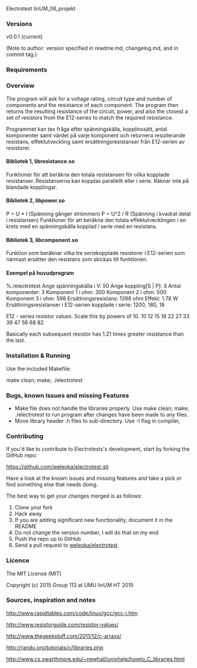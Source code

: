 Electrotest linUM_06_projekt



### Versions
v0.0.1 (current)

(Note to author: version specified in readme.md, changelog.md, and in commit tag.)



### Requirements



### Overview
The program will ask for a voltage rating, circuit type and number of components and the resistance of each component. The program then returns the resulting resistance of the circuit, power, and also the closest a set of resistors from the E12-series to match the required resistance.

Programmet kan tex fråga efter spänningskälla, kopplinssätt, antal
komponenter samt värdet på varje komponent och returnera resulterande resistans, effektutveckling
samt ersättningsresistanser från E12-serien av resistorer.

#### Bibliotek 1, libresistance.so
Funktioner för att beräkna den totala resistansen för olika kopplade resistanser. 
Resistanserna kan kopplas parallellt eller i serie. 
Räknar inte på blandade kopplingar.

#### Bibliotek 2, libpower.so
P = U * I (Spänning gånger strömmen)
P = U^2 / R (Spänning i kvadrat delat i resistansen)
Funktioner för att beräkna den totala effektutvecklingen i en krets med en spänningskälla kopplad i serie med en resistans.

#### Bibliotek 3, libcomponent.so
Funktion som beräknar vilka tre seriekopplade resistorer i E12-serien som närmast ersätter den
resistans som skickas till funktionen.



#### Exempel på huvudprogram

%./electrotest
Ange spänningskälla i V: 50
Ange koppling[S | P]: S
Antal komponenter: 3
Komponent 1 i ohm: 300
Komponent 2 i ohm: 500
Komponent 3 i ohm: 598
Ersättningsresistans: 1398 ohm
Effekt: 1.78 W
Ersättningsresistanser i E12-serien kopplade i serie: 1200, 180, 18

E12 - series resistor values. Scale this by powers of 10.
10 	12 	15 	18 	22 	27
33 	39 	47 	56 	68 	82

Basically each subsequent resistor has 1.21 times greater resistance than the last.



### Installation & Running
Use the included Makefile:

make clean; make; ./electrotest



### Bugs, known Issues and missing Features

* Make file does not handle the libraries properly. Use make clean; make; ./electrotest to run program after changes have been made to any files.
* Move library header .h files to sub-directory. Use -I flag in compiler,



### Contributing

If you'd like to contribute to Electrotests's development, start by forking the GitHub repo:

https://github.com/weleoka/electrotest.git

Have a look at the known issues and missing features and take a pick or find something else that needs doing.

The best way to get your changes merged is as follows:

1. Clone your fork
2. Hack away
3. If you are adding significant new functionality, document it in the README
4. Do not change the version number, I will do that on my end
5. Push the repo up to GitHub
6. Send a pull request to [weleoka/electrotest](https://github.com/weleoka/electrotest)



### Licence
The MIT License (MIT)

Copyright (c) 2015 Group 113 at UMU linUM HT 2015



### Sources, inspiration and notes

http://www.rapidtables.com/code/linux/gcc/gcc-i.htm

http://www.resistorguide.com/resistor-values/

http://www.thegeekstuff.com/2011/12/c-arrays/

http://randu.org/tutorials/c/libraries.php

http://www.cs.swarthmore.edu/~newhall/unixhelp/howto_C_libraries.html